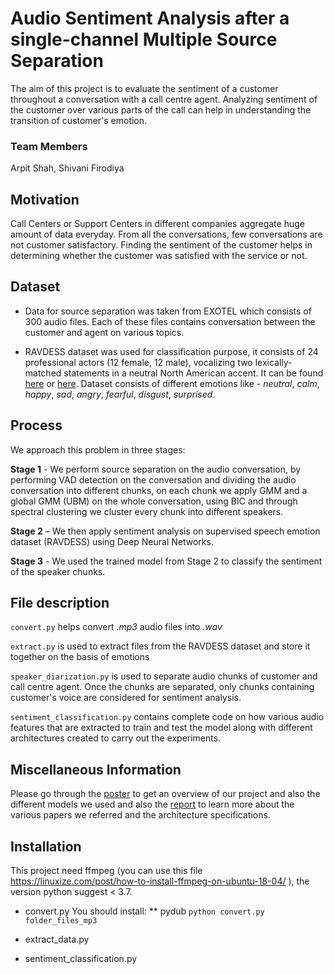 # Audio Sentiment Analysis after a single-channel Multiple Source Separation

The aim of this project is to evaluate the sentiment of a customer throughout a conversation with a call centre agent. Analyzing sentiment of the customer over various parts of the call can help in understanding the transition of customer's emotion.

### Team Members

Arpit Shah, Shivani Firodiya

## Motivation

Call Centers or Support Centers in different companies aggregate huge amount of data everyday. From all the conversations, few conversations are not customer satisfactory. Finding the sentiment of the customer helps in determining whether the customer was satisfied with the service or not. 

## Dataset

* Data for source separation was taken from EXOTEL which consists of 300 audio files. Each of these files contains conversation between the customer and agent on various topics.

* RAVDESS dataset was used for classification purpose, it consists of 24 professional actors (12 female, 12 male), vocalizing two lexically-matched statements in a neutral North American accent. It can be found [here](https://www.kaggle.com/uwrfkaggler/ravdess-emotional-speech-audio) or [here](https://smartlaboratory.org/ravdess/). Dataset consists of different emotions like -  *neutral*, *calm*, *happy*, *sad*, *angry*, *fearful*, *disgust*, *surprised*.

## Process

We approach this problem in three stages:

**Stage 1** - We perform source separation on the audio conversation, by performing VAD detection on the conversation and dividing the audio conversation into different chunks, on each chunk we apply GMM and a global GMM (UBM) on the whole conversation, using BIC and through spectral clustering we cluster every chunk into different speakers.

**Stage 2** – We then apply sentiment analysis on supervised speech emotion dataset (RAVDESS) using Deep Neural Networks.

**Stage 3** - We used the trained model from Stage 2 to classify the sentiment of the speaker chunks.

## File description

`convert.py` helps convert *.mp3* audio files into *.wav*

`extract.py` is used to extract files from the RAVDESS dataset and store it together on the basis of emotions

`speaker_diarization.py` is used to separate audio chunks of customer and call centre agent. Once the chunks are separated, only chunks containing customer's voice are considered for sentiment analysis.

`sentiment_classification.py` contains complete code on how various audio features that are extracted to train and test the model along with different architectures created to carry out the experiments.

## Miscellaneous Information

Please go through the [poster]() to get an overview of our project and also the different models we used and also the [report]() to learn more about the various papers we referred and the architecture specifications.

## Installation
This project need ffmpeg (you can use this file https://linuxize.com/post/how-to-install-ffmpeg-on-ubuntu-18-04/ ), the version python suggest < 3.7.
* convert.py
    You should install:
    ** pydub
    `python convert.py folder_files_mp3`

* extract_data.py

* sentiment_classification.py

    

